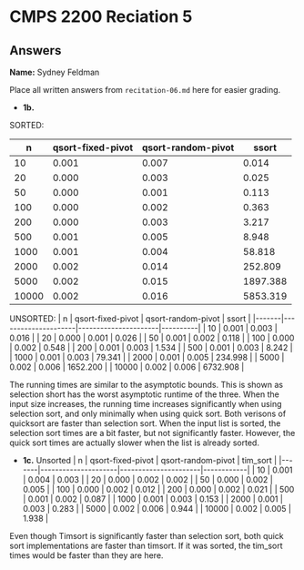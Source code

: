 # CMPS 2200 Reciation 5
## Answers

**Name:** Sydney Feldman


Place all written answers from `recitation-06.md` here for easier grading.







- **1b.**

SORTED:

|     n |   qsort-fixed-pivot |   qsort-random-pivot |    ssort |
|-------|---------------------|----------------------|----------|
|    10 |               0.001 |                0.007 |    0.014 |
|    20 |               0.000 |                0.003 |    0.025 |
|    50 |               0.000 |                0.001 |    0.113 |
|   100 |               0.000 |                0.002 |    0.363 |
|   200 |               0.000 |                0.003 |    3.217 |
|   500 |               0.001 |                0.005 |    8.948 |
|  1000 |               0.001 |                0.004 |   58.818 |
|  2000 |               0.002 |                0.014 |  252.809 |
|  5000 |               0.002 |                0.015 | 1897.388 |
| 10000 |               0.002 |                0.016 | 5853.319 |


UNSORTED: 
|     n |   qsort-fixed-pivot |   qsort-random-pivot |    ssort |
|-------|---------------------|----------------------|----------|
|    10 |               0.001 |                0.003 |    0.016 |
|    20 |               0.000 |                0.001 |    0.026 |
|    50 |               0.001 |                0.002 |    0.118 |
|   100 |               0.000 |                0.002 |    0.548 |
|   200 |               0.001 |                0.003 |    1.534 |
|   500 |               0.001 |                0.003 |    8.242 |
|  1000 |               0.001 |                0.003 |   79.341 |
|  2000 |               0.001 |                0.005 |  234.998 |
|  5000 |               0.002 |                0.006 | 1652.200 |
| 10000 |               0.002 |                0.006 | 6732.908 |


The running times are similar to the asymptotic bounds. This is shown as selection short has the worst asymptotic runtime of the three. When the input size increases, the running time increases significantly when using selection sort, and only minimally when using quick sort. Both verisons of quicksort are faster than selection sort. When the input list is sorted, the selection sort times are a bit faster, but not significantly faster. However, the quick sort times are actually slower when the list is already sorted. 

- **1c.**
Unsorted
|     n |   qsort-fixed-pivot |   qsort-random-pivot |   tim_sort |
|-------|---------------------|----------------------|------------|
|    10 |               0.001 |                0.004 |      0.003 |
|    20 |               0.000 |                0.002 |      0.002 |
|    50 |               0.000 |                0.002 |      0.005 |
|   100 |               0.000 |                0.002 |      0.012 |
|   200 |               0.000 |                0.002 |      0.021 |
|   500 |               0.001 |                0.002 |      0.087 |
|  1000 |               0.001 |                0.003 |      0.153 |
|  2000 |               0.001 |                0.003 |      0.283 |
|  5000 |               0.002 |                0.006 |      0.944 |
| 10000 |               0.002 |                0.005 |      1.938 |

Even though Timsort is significantly faster than selection sort, both quick sort implementations are faster than timsort. If it was sorted, the tim_sort times would be faster than they are here. 